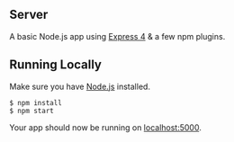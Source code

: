 ## Server

A basic Node.js app using [Express 4](http://expressjs.com/) & a few npm plugins.

## Running Locally

Make sure you have [Node.js](http://nodejs.org/) installed.

```
$ npm install
$ npm start
```

Your app should now be running on [localhost:5000](http://localhost:5000/).
